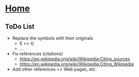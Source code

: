 # [Home](../README.md) 

## ToDo List

* Replace the symbols with their originals
  * E >> &#8712;
  * ...
* Fix references (citations)
  * https://en.wikipedia.org/wiki/Wikipedia:Citing_sources
  * https://en.wikipedia.org/wiki/Wikipedia:Citing_Wikipedia
* Add other references >> Web pages, etc. 
